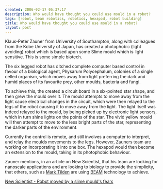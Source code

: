 ```yaml
---
created: 2006-02-17 06:37:17
description: Who would have thought you could use mould in a robot?
tags: [robot, beam robotics, robotics, hexapod, robot building]
title: Who would have thought you could use mould in a robot?
layout: post
---
```

Klaus-Peter Zauner from University of Southampton, along with colleagues from the Kobe University of Japan, has created a photophobic (light avoiding) robot which is based upon some Slime mould which is light sensitive. This is some simple biotech.

The six legged robot has ditched complete computer based control in favour of a biological agent, Physarum Polycephalum, colonies of a single celled organism, which moves away from light preferring the dark and humid places of its favourite prey, other moulds, bacteria and fungi.

To achieve this, the created a circuit board in a six-pointed star shape, and then grew the mould over it. The mould attempts to move away from the light cause electrical changes in the circuit, which were then relayed to the legs of the robot causing it to move away from the light. The light itself was indeed relayed to the mould, by being picked up by electronic light sensors, which in turn shine lights on the points of the star. The vivid yellow mould will then attempt to move to the less bright parts of the star, representing the darker parts of the environment.

Currently the control is remote, and still involves a computer to interpret, and relay the moulds movements to the legs. However, Zauners team are working on incorporating it into one box. The hexapod would then become an extension to the mould, taking in its photophobic behaviour.

Zauner mentions, in an article on New Scientist, that his team are looking for nanoscale applications and are looking to biology to provide the simplicity, that others, such as [Mark Tilden](/wiki/mark_tilden "Mark Tilden") are using [BEAM](/wiki/beam_robots "Biology, Electronics, Aesthetics and Mechanics") technology to achieve.

[New Scientist - Robot moved by a slime mould's fears](http://www.newscientist.com/channel/mech-tech/dn8718)

